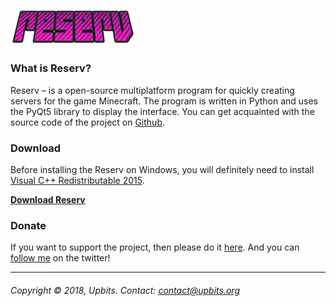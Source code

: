 ## [<img src="logo.png"/>](http://reserv.upbits.org/)

### What is Reserv?
Reserv – is a open-source multiplatform program for quickly creating servers for the game Minecraft. The program is written in Python and uses the PyQt5 library to display the interface. You can get acquainted with the source code of the project on [Github](http://github.com/upbits/reserv/).

### Download

Before installing the Reserv on Windows, you will definitely need to install [Visual C++ Redistributable 2015](https://www.microsoft.com/en-US/download/details.aspx?id=48145).

**[Download Reserv](http://upbits.org/reserv#download)**

### Donate
If you want to support the project, then please do it [here](http://www.donationalerts.ru/r/upbits). And you can [follow me](http://twitter.com/ketraid) on the twitter!

---
###### Copyright © 2018, Upbits. Contact: <contact@upbits.org>
